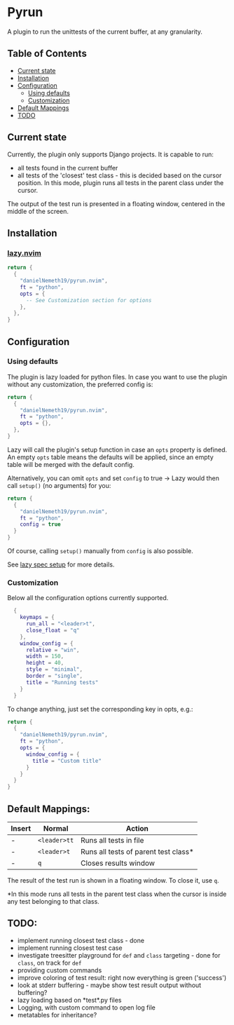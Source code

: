 # Pyrun

A plugin to run the unittests of the current buffer, at any granularity.

## Table of Contents
* [Current state](#current-state)
* [Installation](#installation)
* [Configuration](#configuration)
    * [Using defaults](#using-defaults)
    * [Customization](#customization)
* [Default Mappings](#default-mappings)
* [TODO](#todo)

## Current state
Currently, the plugin only supports Django projects. It is capable to run:
* all tests found in the current buffer
* all tests of the 'closest' test class - this is decided based on the cursor position. In this mode, plugin runs all tests in the parent class under the cursor.

The output of the test run is presented in a floating window, centered in the middle of the screen.

## Installation
### [lazy.nvim](https://github.com/folke/lazy.nvim)
```lua
return {
  {
    "danielNemeth19/pyrun.nvim",
    ft = "python",
    opts = {
      -- See Customization section for options
    },
  },
}
```

## Configuration
### Using defaults
The plugin is lazy loaded for python files. In case you want to use the plugin without any customization, the preferred config is:
```lua
return {
  {
    "danielNemeth19/pyrun.nvim",
    ft = "python",
    opts = {},
  },
}
```
Lazy will call the plugin's setup function in case an `opts` property is defined.
An empty `opts` table means the defaults will be applied, since an empty table will be merged with the default config.

Alternatively, you can omit `opts` and set `config` to true -> Lazy would then call `setup()` (no arguments) for you: 

```lua
return {
  {
    "danielNemeth19/pyrun.nvim",
    ft = "python",
    config = true
  }
}
```

Of course, calling `setup()` manually from `config` is also possible.

See [lazy spec setup](https://lazy.folke.io/spec#spec-setup) for more details.

### Customization
Below all the configuration options currently supported.

```lua
  {
    keymaps = {
      run_all = "<leader>t",
      close_float = "q"
    },
    window_config = {
      relative = "win",
      width = 150,
      height = 40,
      style = "minimal",
      border = "single",
      title = "Running tests"
    }
  }
```
To change anything, just set the corresponding key in opts, e.g.:
```lua
return {
  {
    "danielNemeth19/pyrun.nvim",
    ft = "python",
    opts = {
      window_config = {
        title = "Custom title"
      }
    }
  }
}
```

## Default Mappings:
| Insert  | Normal     | Action                               |
| ------- | ---------- | -------------------------------------|
|   -     |`<leader>tt`| Runs all tests in file               |
|   -     |`<leader>t` | Runs all tests of parent test class* |
|   -     |`q`         | Closes results window                |

The result of the test run is shown in a floating window. To close it, use `q`. 

\*In this mode runs all tests in the parent test class when the cursor is inside any test belonging to that class.

## TODO:
* implement running closest test class - done
* implement running closest test case
* investigate treesitter playground for `def` and `class` targeting - done for `class`, on track for `def`
* providing custom commands
* improve coloring of test result: right now everything is green ('success')
* look at stderr buffering - maybe show test result output without buffering?
* lazy loading based on \*test\*.py files
* Logging, with custom command to open log file
* metatables for inheritance?
